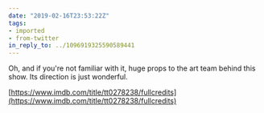 ```yaml
---
date: "2019-02-16T23:53:22Z"
tags:
- imported
- from-twitter
in_reply_to: ../1096919325590589441
---
```

Oh, and if you're not familiar with it, huge props to the art team behind this show. Its direction is just wonderful.

[https://www.imdb.com/title/tt0278238/fullcredits](https://www.imdb.com/title/tt0278238/fullcredits)
